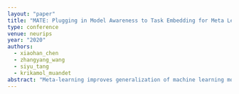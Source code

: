 ```yaml
---
layout: "paper"
title: "MATE: Plugging in Model Awareness to Task Embedding for Meta Learning"
type: conference
venue: neurips
year: "2020"
authors:
  - xiaohan_chen
  - zhangyang_wang
  - siyu_tang
  - krikamol_muandet
abstract: "Meta-learning improves generalization of machine learning models when faced with previously unseen tasks by leveraging experiences from different, yet related prior tasks. To allow for better generalization, we propose a novel task representation called model-aware task embedding (MATE) that incorporates not only the data distributions of different tasks, but also the complexity of the tasks through the models used. The task complexity is taken into account by a novel variant of kernel mean embedding, combined with an instance-adaptive attention mechanism inspired by an SVM-based feature selection algorithm. Together with conditioning layers in deep neural networks, MATE can be easily incorporated into existing meta learners as a plug-and-play module. While MATE is widely applicable to general tasks where the concept of task/environment is involved, we demonstrate its effectiveness in few-shot learning by improving a state-of-the-art model consistently on two benchmarks. Source codes for this paper are available at https://github.com/VITA-Group/MATE."
---
```

